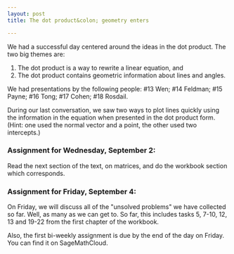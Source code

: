 ```yaml
---
layout: post
title: The dot product&colon; geometry enters

---
```


We had a successful day centered around the ideas in the dot product. The two big themes are:

1. The dot product is a way to rewrite a linear equation, and
2. The dot product contains geometric information about lines and angles.

We had presentations by the following people: \#13 Wen; \#14 Feldman; \#15 Payne; \#16 Tong;
\#17 Cohen; \#18 Rosdail.

During our last conversation, we saw two ways to plot lines quickly using the information in
the equation when presented in the dot product form. (Hint: one used the normal vector and a point, the other used two intercepts.)

### Assignment for Wednesday, September 2:

Read the next section of the text, on matrices, and do the workbook section which corresponds.

### Assignment for Friday, September 4:

On Friday, we will discuss all of the "unsolved problems" we have collected so far. Well, as many as we can get to. So far, this includes tasks 5, 7-10, 12, 13 and 19-22 from the first chapter of the workbook.

Also, the first bi-weekly assignment is due by the end of the day on Friday. You can find it on SageMathCloud.